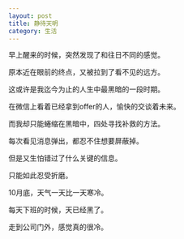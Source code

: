 ```yaml
---
layout: post
title: 静待天明
category: 生活
---
```

早上醒来的时候，突然发现了和往日不同的感觉。

原本近在眼前的终点，又被拉到了看不见的远方。

这或许是我迄今为止的人生中最黑暗的一段时期。

在微信上看着已经拿到offer的人，愉快的交谈着未来。

而我却只能蜷缩在黑暗中，四处寻找补救的方法。

每次看见消息弹出，都忍不住想要屏蔽掉。

但是又生怕错过了什么关键的信息。

只能如此忍受折磨。

10月底，天气一天比一天寒冷。

每天下班的时候，天已经黑了。

走到公司门外，感觉真的很冷。

